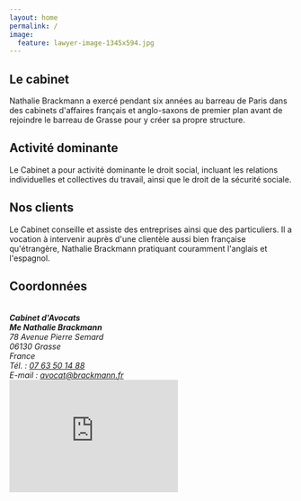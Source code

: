```yaml
---
layout: home
permalink: /
image:
  feature: lawyer-image-1345x594.jpg
---
```


<div class="tiles">

<div class="tile">
  <h2 class="post-title">Le cabinet</h2>
  <p class="post-excerpt">Nathalie Brackmann a exercé pendant six années au barreau de Paris dans des cabinets d'affaires français et anglo-saxons de premier plan avant de rejoindre le barreau de Grasse pour y créer sa propre structure.</p>
</div><!-- /.tile -->

<div class="tile">
  <h2 class="post-title">Activit&eacute; dominante</h2>
  <p class="post-excerpt">Le Cabinet a pour activité dominante le droit social, incluant les relations individuelles et collectives du travail, ainsi que le droit de la sécurité sociale.</p>
</div><!-- /.tile -->

<div class="tile">
  <h2 class="post-title">Nos clients</h2>
  <p class="post-excerpt">Le Cabinet conseille et assiste des entreprises ainsi que des particuliers. Il a vocation à intervenir auprès d'une clientèle aussi bien française qu'étrangère, Nathalie Brackmann pratiquant couramment l'anglais et l'espagnol.</p>
</div><!-- /.tile -->

<div class="tile">
  <h2 class="post-title">Coordonn&eacute;es</h2>
      	<div class="span4">
    		<address>
    		<br>
          <strong>Cabinet d'Avocats</strong><br>
          <strong>Me Nathalie Brackmann</strong><br>
    			78 Avenue Pierre Semard<br>
    			06130 Grasse<br>
    			France<br>
			    T&eacute;l. : <a href="tel:+33763501488">07 63 50 14 88</a><br>
          E-mail : <a href="mailto:avocat@brackmann.fr">avocat@brackmann.fr</a>
    		</address>
		 <iframe src="https://www.google.com/maps/embed?pb=!1m18!1m12!1m3!1d2886.5997742816257!2d6.927673315144!3d43.65649457912123!2m3!1f0!2f0!3f0!3m2!1i1024!2i768!4f13.1!3m3!1m2!1s0x12cc28ad3c420e99%3A0x51f3334f407990fd!2s78+Avenue+Pierre+Semard%2C+06130+Grasse!5e0!3m2!1sen!2sfr!4v1462133512410" width="300" height="200" frameborder="0" style="border:0" allowfullscreen></iframe>
    	</div>
    </div>

</div><!-- /.tiles -->
